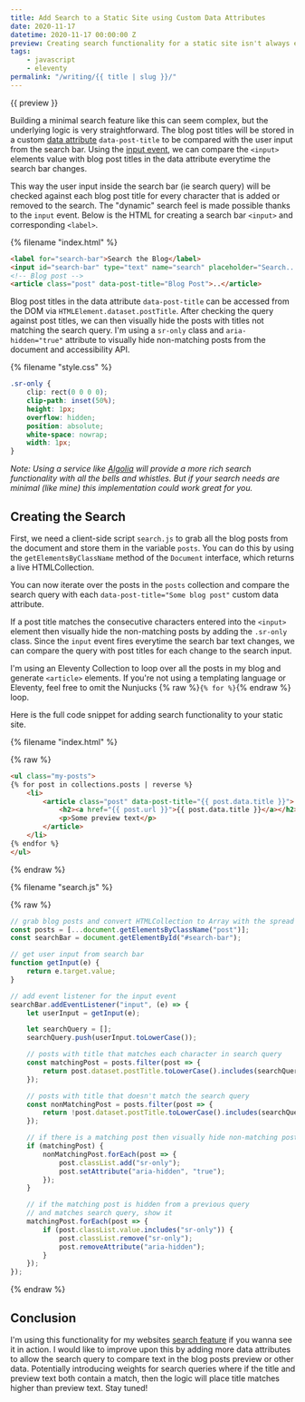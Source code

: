 ```yaml
---
title: Add Search to a Static Site using Custom Data Attributes
date: 2020-11-17
datetime: 2020-11-17 00:00:00 Z
preview: Creating search functionality for a static site isn't always easy. Luckily, using custom data attributes and a bit of JavaScript. You can filter blog posts by comparing the search input to post titles and visually hide posts that don't match the search query.
tags: 
    - javascript
    - eleventy
permalink: "/writing/{{ title | slug }}/"
---
```


{{ preview }}

Building a minimal search feature like this can seem complex, but the underlying logic is very straightforward. The blog post titles will be stored in a custom [data attribute](https://developer.mozilla.org/en-US/docs/Learn/HTML/Howto/Use_data_attributes) `data-post-title` to be compared with the user input from the search bar. Using the [input event](https://developer.mozilla.org/en-US/docs/Web/API/HTMLElement/input_event), we can compare the `<input>` elements value with blog post titles in the data attribute everytime the search bar changes. 

This way the user input inside the search bar (ie search query) will be checked against each blog post title for every character that is added or removed to the search. The "dynamic" search feel is made possible thanks to the `input` event. Below is the HTML for creating a search bar `<input>` and corresponding `<label>`.

{% filename "index.html" %}

```html
<label for="search-bar">Search the Blog</label>
<input id="search-bar" type="text" name="search" placeholder="Search...">
<!-- Blog post -->
<article class="post" data-post-title="Blog Post">..</article>
```

Blog post titles in the data attribute `data-post-title` can be accessed from the DOM via `HTMLElement.dataset.postTitle`. After checking the query against post titles, we can then visually hide the posts with titles not matching the search query. I'm using a `sr-only` class and `aria-hidden="true"` attribute to visually hide non-matching posts from the document and accessibility API.

{% filename "style.css" %}

```css
.sr-only {
    clip: rect(0 0 0 0);
    clip-path: inset(50%);
    height: 1px;
    overflow: hidden;
    position: absolute;
    white-space: nowrap;
    width: 1px;
}
```

_Note: Using a service like [Algolia](https://www.algolia.com/) will provide a more rich search functionality with all the bells and whistles. But if your search needs are minimal (like mine) this implementation could work great for you._

<h2 class="post-heading">Creating the Search</h2>

First, we need a client-side script `search.js` to grab all the blog posts from the document and store them in the variable `posts`. You can do this by using the `getElementsByClassName` method of the `Document` interface, which returns a live HTMLCollection.

You can now iterate over the posts in the `posts` collection and compare the search query with each `data-post-title="Some blog post"` custom data attribute. 

If a post title matches the consecutive characters entered into the `<input>` element then visually hide the non-matching posts by adding the `.sr-only` class. Since the `input` event fires everytime the search bar text changes, we can compare the query with post titles for each change to the search input. 

I'm using an Eleventy Collection to loop over all the posts in my blog and generate `<article>` elements. If you're not using a templating language or Eleventy, feel free to omit the Nunjucks {% raw %}`{% for %}`{% endraw %} loop. 

Here is the full code snippet for adding search functionality to your static site.

{% filename "index.html" %}

{% raw %}

```html
<ul class="my-posts">
{% for post in collections.posts | reverse %}
    <li>
        <article class="post" data-post-title="{{ post.data.title }}">
            <h2><a href="{{ post.url }}">{{ post.data.title }}</a></h2>
            <p>Some preview text</p>
        </article>
    </li>
{% endfor %}
</ul>
```
{% endraw %}

{% filename "search.js" %}

{% raw %}

```js
// grab blog posts and convert HTMLCollection to Array with the spread operator
const posts = [...document.getElementsByClassName("post")];
const searchBar = document.getElementById("#search-bar");

// get user input from search bar
function getInput(e) {
    return e.target.value;
}

// add event listener for the input event
searchBar.addEventListener("input", (e) => {
    let userInput = getInput(e);

    let searchQuery = [];
    searchQuery.push(userInput.toLowerCase());

    // posts with title that matches each character in search query
    const matchingPost = posts.filter(post => {
        return post.dataset.postTitle.toLowerCase().includes(searchQuery);
    });

    // posts with title that doesn't match the search query
    const nonMatchingPost = posts.filter(post => {
        return !post.dataset.postTitle.toLowerCase().includes(searchQuery);
    });

    // if there is a matching post then visually hide non-matching posts
    if (matchingPost) {
        nonMatchingPost.forEach(post => {
            post.classList.add("sr-only");
            post.setAttribute("aria-hidden", "true");
        });
    }

    // if the matching post is hidden from a previous query 
    // and matches search query, show it
    matchingPost.forEach(post => {
        if (post.classList.value.includes("sr-only")) {
            post.classList.remove("sr-only");
            post.removeAttribute("aria-hidden");
        }
    });
});
```
{% endraw %}

<h2 class="post-heading">Conclusion</h2>

I'm using this functionality for my websites [search feature](/search/) if you wanna see it in action. I would like to improve upon this by adding more data attributes to allow the search query to compare text in the blog posts preview or other data. Potentially introducing weights for search queries where if the title and preview text both contain a match, then the logic will place title matches higher than preview text. Stay tuned!